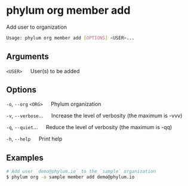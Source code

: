 # phylum org member add

Add user to organization

```sh
Usage: phylum org member add [OPTIONS] <USER>...
```

## Arguments

`<USER>`
&emsp; User(s) to be added

## Options

`-o`, `--org` `<ORG>`
&emsp; Phylum organization

`-v`, `--verbose`...
&emsp; Increase the level of verbosity (the maximum is -vvv)

`-q`, `--quiet`...
&emsp; Reduce the level of verbosity (the maximum is -qq)

`-h`, `--help`
&emsp; Print help

## Examples

```sh
# Add user `demo@phylum.io` to the `sample` organization
$ phylum org -o sample member add demo@phylum.io
```
